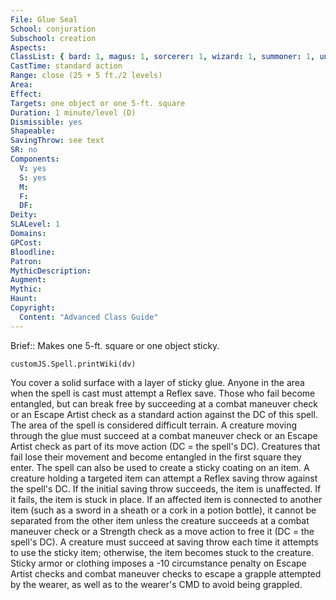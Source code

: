 ```yaml
---
File: Glue Seal
School: conjuration
Subschool: creation
Aspects: 
ClassList: { bard: 1, magus: 1, sorcerer: 1, wizard: 1, summoner: 1, unchained summoner: 1, psychic: 1 }
CastTime: standard action
Range: close (25 + 5 ft./2 levels)
Area: 
Effect: 
Targets: one object or one 5-ft. square
Duration: 1 minute/level (D)
Dismissible: yes
Shapeable: 
SavingThrow: see text
SR: no
Components:
  V: yes
  S: yes
  M: 
  F: 
  DF: 
Deity: 
SLALevel: 1
Domains: 
GPCost: 
Bloodline: 
Patron: 
MythicDescription: 
Augment: 
Mythic: 
Haunt: 
Copyright:
  Content: "Advanced Class Guide"
---
```

Brief:: Makes one 5-ft. square or one object sticky.

```dataviewjs
customJS.Spell.printWiki(dv)
```

You cover a solid surface with a layer of sticky glue. Anyone in the area when the spell is cast must attempt a Reflex save. Those who fail become entangled, but can break free by succeeding at a combat maneuver check or an Escape Artist check as a standard action against the DC of this spell. The area of the spell is considered difficult terrain. A creature moving through the glue must succeed at a combat maneuver check or an Escape Artist check as part of its move action (DC = the spell's DC). Creatures that fail lose their movement and become entangled in the first square they enter.  The spell can also be used to create a sticky coating on an item. A creature holding a targeted item can attempt a Reflex saving throw against the spell's DC. If the initial saving throw succeeds, the item is unaffected. If it fails, the item is stuck in place. If an affected item is connected to another item (such as a sword in a sheath or a cork in a potion bottle), it cannot be separated from the other item unless the creature succeeds at a combat maneuver check or a Strength check as a move action to free it (DC = the spell's DC). A creature must succeed at saving throw each time it attempts to use the sticky item; otherwise, the item becomes stuck to the creature. Sticky armor or clothing imposes a -10 circumstance penalty on Escape Artist checks and combat maneuver checks to escape a grapple attempted by the wearer, as well as to the wearer's CMD to avoid being grappled.
